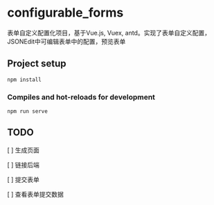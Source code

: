# configurable_forms
表单自定义配置化项目，基于Vue.js, Vuex, antd。实现了表单自定义配置，JSONEdit中可编辑表单中的配置，预览表单
## Project setup
```
npm install
```

### Compiles and hot-reloads for development
```
npm run serve
```
## TODO

[  ] 生成页面

[  ] 链接后端

[  ] 提交表单

[  ] 查看表单提交数据
